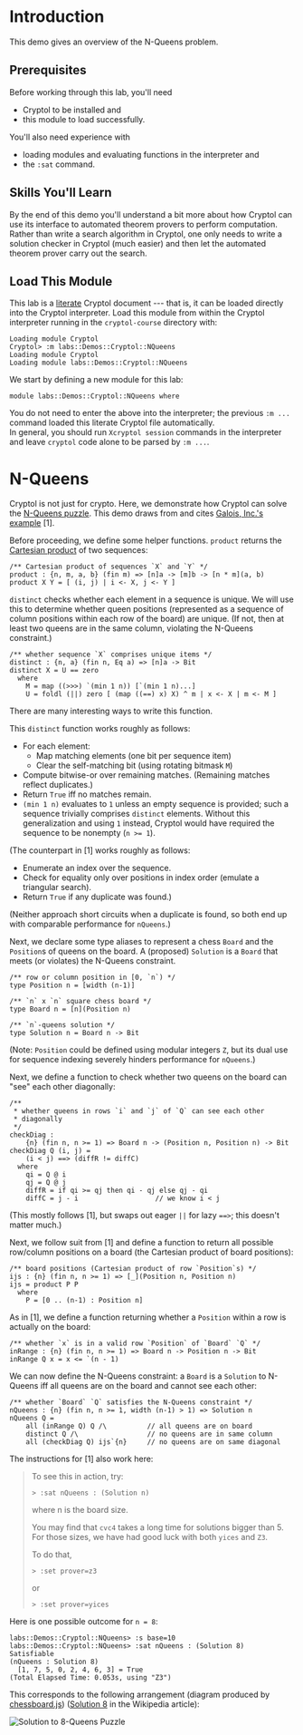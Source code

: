 # Introduction

This demo gives an overview of the N-Queens problem.

## Prerequisites

Before working through this lab, you'll need 
  * Cryptol to be installed and
  * this module to load successfully.

You'll also need experience with
  * loading modules and evaluating functions in the interpreter and
  * the `:sat` command.

## Skills You'll Learn

By the end of this demo you'll understand a bit more about how Cryptol
can use its interface to automated theorem provers to perform
computation. Rather than write a search algorithm in Cryptol, one only
needs to write a solution checker in Cryptol (much easier) and then
let the automated theorem prover carry out the search.

## Load This Module

This lab is a
[literate](https://en.wikipedia.org/wiki/Literate_programming) Cryptol
document --- that is, it can be loaded directly into the Cryptol
interpreter. Load this module from within the Cryptol interpreter
running in the `cryptol-course` directory with:

```Xcryptol session
Loading module Cryptol
Cryptol> :m labs::Demos::Cryptol::NQueens
Loading module Cryptol
Loading module labs::Demos::Cryptol::NQueens
```

We start by defining a new module for this lab:

```cryptol
module labs::Demos::Cryptol::NQueens where
```

You do not need to enter the above into the interpreter; the previous 
`:m ...` command loaded this literate Cryptol file automatically.  
In general, you should run `Xcryptol session` commands in the 
interpreter and leave `cryptol` code alone to be parsed by `:m ...`.

# N-Queens

Cryptol is not just for crypto. Here, we demonstrate how Cryptol can
solve the [N-Queens
puzzle](https://en.wikipedia.org/wiki/Eight_queens_puzzle). This demo
draws from and cites [Galois, Inc.'s
example](https://github.com/GaloisInc/cryptol/blob/master/examples/funstuff/NQueens.cry)
[1].

Before proceeding, we define some helper functions. `product` returns
the [Cartesian
product](https://en.wikipedia.org/wiki/Cartesian_product) of two
sequences:

```cryptol
/** Cartesian product of sequences `X` and `Y` */
product : {n, m, a, b} (fin m) => [n]a -> [m]b -> [n * m](a, b)
product X Y = [ (i, j) | i <- X, j <- Y ]
```

`distinct` checks whether each element in a sequence is unique. We
will use this to determine whether queen positions (represented as a
sequence of column positions within each row of the board) are
unique.  (If not, then at least two queens are in the same column,
violating the N-Queens constraint.)

```cryptol
/** whether sequence `X` comprises unique items */
distinct : {n, a} (fin n, Eq a) => [n]a -> Bit
distinct X = U == zero
  where
    M = map ((>>>) `(min 1 n)) [`(min 1 n)...]
    U = foldl (||) zero [ (map ((==) x) X) ^ m | x <- X | m <- M ]
```

There are many interesting ways to write this function.

This `distinct` function works roughly as follows:
- For each element:
  + Map matching elements (one bit per sequence item)
  + Clear the self-matching bit (using rotating bitmask `M`)
- Compute bitwise-or over remaining matches.
  (Remaining matches reflect duplicates.)
- Return `True` iff no matches remain.
- `(min 1 n)` evaluates to `1` unless an empty sequence is provided; 
  such a sequence trivially comprises `distinct` elements.  Without 
  this generalization and using `1` instead, Cryptol would have 
  required the sequence to be nonempty (`n >= 1`).

(The counterpart in [1] works roughly as follows:
- Enumerate an index over the sequence.
- Check for equality only over positions in index order (emulate a
  triangular search).
- Return `True` if any duplicate was found.)

(Neither approach short circuits when a duplicate is found, so both
end up with comparable performance for `nQueens`.)

Next, we declare some type aliases to represent a chess `Board` and
the `Position`s of queens on the board. A (proposed) `Solution` is a
`Board` that meets (or violates) the N-Queens constraint.

```cryptol
/** row or column position in [0, `n`) */
type Position n = [width (n-1)]

/** `n` x `n` square chess board */
type Board n = [n](Position n)

/** `n`-queens solution */
type Solution n = Board n -> Bit
```

(Note: `Position` could be defined using modular integers `Z`, but its
dual use for sequence indexing severely hinders performance for
`nQueens`.)

Next, we define a function to check whether two queens on the board
can "see" each other diagonally:

```cryptol
/**
 * whether queens in rows `i` and `j` of `Q` can see each other
 * diagonally
 */
checkDiag :
    {n} (fin n, n >= 1) => Board n -> (Position n, Position n) -> Bit
checkDiag Q (i, j) =
    (i < j) ==> (diffR != diffC)
  where
    qi = Q @ i
    qj = Q @ j
    diffR = if qi >= qj then qi - qj else qj - qi
    diffC = j - i                   // we know i < j
```

(This mostly follows [1], but swaps out eager
`||` for lazy `==>`; this doesn't matter much.)

Next, we follow suit from [1] and define a function to return all
possible row/column positions on a board (the Cartesian product of
board positions):

```cryptol
/** board positions (Cartesian product of row `Position`s) */
ijs : {n} (fin n, n >= 1) => [_](Position n, Position n)
ijs = product P P
  where
    P = [0 .. (n-1) : Position n]
```

As in [1], we define a function returning whether a `Position` within
a row is actually on the board:

```cryptol
/** whether `x` is in a valid row `Position` of `Board` `Q` */
inRange : {n} (fin n, n >= 1) => Board n -> Position n -> Bit
inRange Q x = x <= `(n - 1)
```

We can now define the N-Queens constraint: a `Board` is a `Solution`
to N-Queens iff all queens are on the board and cannot see each
other:

```cryptol
/** whether `Board` `Q` satisfies the N-Queens constraint */
nQueens : {n} (fin n, n >= 1, width (n-1) > 1) => Solution n
nQueens Q =
    all (inRange Q) Q /\          // all queens are on board
    distinct Q /\                 // no queens are in same column
    all (checkDiag Q) ijs`{n}     // no queens are on same diagonal
```

The instructions for [1] also work here:

> To see this in action, try:
>
> ```Xcryptol session
> > :sat nQueens : (Solution n)
> ```
> where n is the board size.
>
> You may find that `cvc4` takes a long time for solutions bigger than 5.
> For those sizes, we have had good luck with both `yices` and `Z3`.
>
> To do that,
>
> ```example
> > :set prover=z3
> ```
>
> or
>
> ```example
> > :set prover=yices
> ```

Here is one possible outcome for `n = 8`:

```Xcryptol session
labs::Demos::Cryptol::NQueens> :s base=10
labs::Demos::Cryptol::NQueens> :sat nQueens : (Solution 8)
Satisfiable
(nQueens : Solution 8)
  [1, 7, 5, 0, 2, 4, 6, 3] = True
(Total Elapsed Time: 0.053s, using "Z3")
```

This corresponds to the following arrangement (diagram produced by
[chessboard.js](https://chessboardjs.com/)) ([Solution
8](https://en.wikipedia.org/wiki/Eight_queens_puzzle#Solutions) in
the Wikipedia article):

<img src="NQueensSolution.png" alt="Solution to 8-Queens Puzzle">
